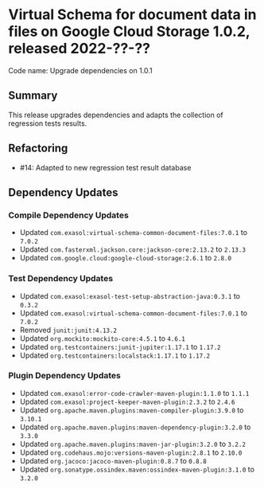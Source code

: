 # Virtual Schema for document data in files on Google Cloud Storage 1.0.2, released 2022-??-??

Code name: Upgrade dependencies on 1.0.1

## Summary

This release upgrades dependencies and adapts the collection of regression tests results.

## Refactoring

* #14: Adapted to new regression test result database

## Dependency Updates

### Compile Dependency Updates

* Updated `com.exasol:virtual-schema-common-document-files:7.0.1` to `7.0.2`
* Updated `com.fasterxml.jackson.core:jackson-core:2.13.2` to `2.13.3`
* Updated `com.google.cloud:google-cloud-storage:2.6.1` to `2.8.0`

### Test Dependency Updates

* Updated `com.exasol:exasol-test-setup-abstraction-java:0.3.1` to `0.3.2`
* Updated `com.exasol:virtual-schema-common-document-files:7.0.1` to `7.0.2`
* Removed `junit:junit:4.13.2`
* Updated `org.mockito:mockito-core:4.5.1` to `4.6.1`
* Updated `org.testcontainers:junit-jupiter:1.17.1` to `1.17.2`
* Updated `org.testcontainers:localstack:1.17.1` to `1.17.2`

### Plugin Dependency Updates

* Updated `com.exasol:error-code-crawler-maven-plugin:1.1.0` to `1.1.1`
* Updated `com.exasol:project-keeper-maven-plugin:2.3.2` to `2.4.6`
* Updated `org.apache.maven.plugins:maven-compiler-plugin:3.9.0` to `3.10.1`
* Updated `org.apache.maven.plugins:maven-dependency-plugin:3.2.0` to `3.3.0`
* Updated `org.apache.maven.plugins:maven-jar-plugin:3.2.0` to `3.2.2`
* Updated `org.codehaus.mojo:versions-maven-plugin:2.8.1` to `2.10.0`
* Updated `org.jacoco:jacoco-maven-plugin:0.8.7` to `0.8.8`
* Updated `org.sonatype.ossindex.maven:ossindex-maven-plugin:3.1.0` to `3.2.0`
